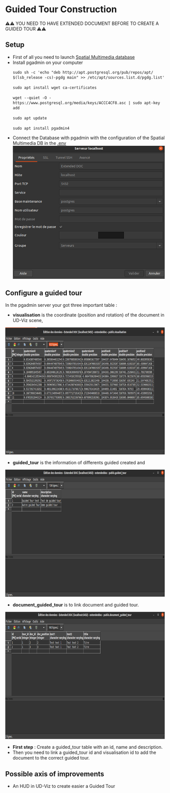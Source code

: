 # Guided Tour Construction
⚠️⚠️ YOU NEED TO HAVE EXTENDED DOCUMENT BEFORE TO CREATE A GUIDED TOUR ⚠️⚠️
## Setup
 * First of all you need to launch [Spatial Multimedia database](Install.md)
 * Install pgadmin on your computer
   ````
   sudo sh -c 'echo "deb http://apt.postgresql.org/pub/repos/apt/ $(lsb_release -cs)-pgdg main" >> /etc/apt/sources.list.d/pgdg.list'

   sudo apt install wget ca-certificates

   wget --quiet -O - https://www.postgresql.org/media/keys/ACCC4CF8.asc | sudo apt-key add

   sudo apt update

   sudo apt install pgadmin4
   ````
* Connect the Database with pgadmin with the configuration of the Spatial Multimedia DB in the [.env](../.env)
![Example](img/api/Serveur_localhost.png)

## Configure a guided tour
In the pgadmin server your got three important table : 
  - **visualisation** is the coordinate (position and rotation) of the document in UD-Viz scene,
  
  <img src="img/api/pgadmin_visualisation.png" width="800" height="400" />
  
  - **guided_tour** is the information of differents guided created and 
  
  <img src="img/api/pgadmin_guided_tour.png" width="800" height="400" />
  
  - **document_guided_tour** is to link document and guided tour.
  
   <img src="img/api/pgadmin_document_guided_tour.png" width="800" height="400" />

* **First step** : Create a guided_tour table with an id, name and description.
* Then you need to link a guided_tour id and visualisation id to add the document to the correct guided tour.

## Possible axis of improvements
* An HUD in UD-Viz to create easier a Guided Tour
 
